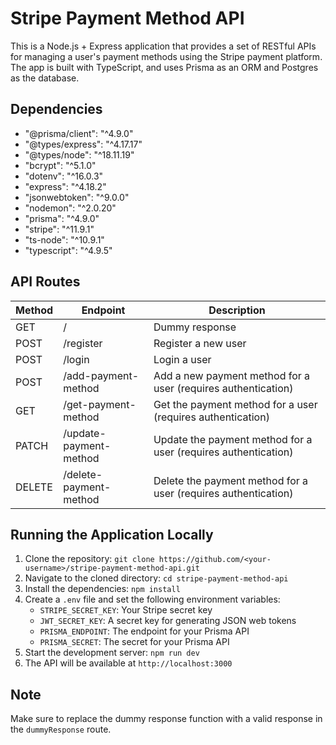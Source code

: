 # Stripe Payment Method API
This is a Node.js + Express application that provides a set of RESTful APIs for managing a user's payment methods using the Stripe payment platform. The app is built with TypeScript, and uses Prisma as an ORM and Postgres as the database.

## Dependencies
- "@prisma/client": "^4.9.0"
- "@types/express": "^4.17.17"
- "@types/node": "^18.11.19"
- "bcrypt": "^5.1.0"
- "dotenv": "^16.0.3"
- "express": "^4.18.2"
- "jsonwebtoken": "^9.0.0"
- "nodemon": "^2.0.20"
- "prisma": "^4.9.0"
- "stripe": "^11.9.1"
- "ts-node": "^10.9.1"
- "typescript": "^4.9.5"

## API Routes
| Method | Endpoint | Description |
| ------ | -------- | ----------- |
| GET | / | Dummy response |
| POST | /register | Register a new user |
| POST | /login | Login a user |
| POST | /add-payment-method | Add a new payment method for a user (requires authentication) |
| GET | /get-payment-method | Get the payment method for a user (requires authentication) |
| PATCH | /update-payment-method | Update the payment method for a user (requires authentication) |
| DELETE | /delete-payment-method | Delete the payment method for a user (requires authentication) |

## Running the Application Locally
1. Clone the repository: `git clone https://github.com/<your-username>/stripe-payment-method-api.git`
2. Navigate to the cloned directory: `cd stripe-payment-method-api`
3. Install the dependencies: `npm install`
4. Create a `.env` file and set the following environment variables:
   - `STRIPE_SECRET_KEY`: Your Stripe secret key
   - `JWT_SECRET_KEY`: A secret key for generating JSON web tokens
   - `PRISMA_ENDPOINT`: The endpoint for your Prisma API
   - `PRISMA_SECRET`: The secret for your Prisma API
5. Start the development server: `npm run dev`
6. The API will be available at `http://localhost:3000`

## Note
Make sure to replace the dummy response function with a valid response in the `dummyResponse` route.
